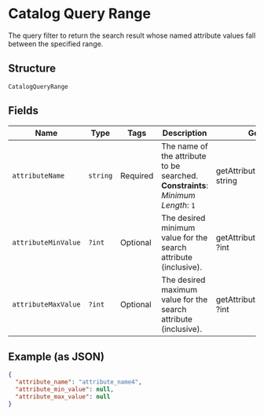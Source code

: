 
# Catalog Query Range

The query filter to return the search result whose named attribute values fall between the specified range.

## Structure

`CatalogQueryRange`

## Fields

| Name | Type | Tags | Description | Getter | Setter |
|  --- | --- | --- | --- | --- | --- |
| `attributeName` | `string` | Required | The name of the attribute to be searched.<br>**Constraints**: *Minimum Length*: `1` | getAttributeName(): string | setAttributeName(string attributeName): void |
| `attributeMinValue` | `?int` | Optional | The desired minimum value for the search attribute (inclusive). | getAttributeMinValue(): ?int | setAttributeMinValue(?int attributeMinValue): void |
| `attributeMaxValue` | `?int` | Optional | The desired maximum value for the search attribute (inclusive). | getAttributeMaxValue(): ?int | setAttributeMaxValue(?int attributeMaxValue): void |

## Example (as JSON)

```json
{
  "attribute_name": "attribute_name4",
  "attribute_min_value": null,
  "attribute_max_value": null
}
```

